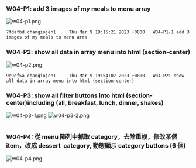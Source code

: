 ### W04-P1: add 3 images of my meals to menu array

![w04-p1.png](https://ztflbjygdewbkwpghxwx.supabase.co/storage/v1/object/public/md-img/img/w04-p1.png)

```
7fdafbd changiojen1     Thu Mar 9 19:15:21 2023 +0800   W04-P1-1 add 3 images of my meals to menu arra
```

### W04-P2: show all data in array menu into html (section-center)

![w04-p2.png](https://ztflbjygdewbkwpghxwx.supabase.co/storage/v1/object/public/md-img/img/w04-p2.png)

```
9d9ef5a changiojen1     Thu Mar 9 19:54:07 2023 +0800   W04-P2: show all data in array menu into html (section-center)
```

### W04-P3: show all filter buttons into html (section-center)including (all, breakfast, lunch, dinner, shakes) 

![w04-p3-1.png]()
![w04-p3-2.png]()

```

```

### W04-P4: 從 menu 陣列中抓取 category，去除重複，修改某個 item，改成 dessert  category, 動態顯示 category buttons (6 個)

![w04-p4.png]()

```

```

